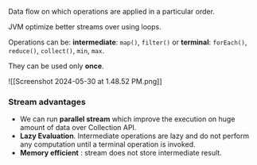 Data flow on which operations are applied in a particular order.

JVM optimize better streams over using loops.

Operations can be:
**intermediate**: `map()`, `filter()` or
**terminal**: `forEach()`, `reduce()`, `collect()`, `min`, `max`.

They can be used only **once**.

![[Screenshot 2024-05-30 at 1.48.52 PM.png]]

### Stream advantages
- We can run **parallel stream** which improve the execution on huge amount of data over Collection API.
- **Lazy Evaluation**. Intermediate operations are lazy and do not perform any computation until a terminal operation is invoked.
- **Memory efficient** : stream does not store intermediate result.